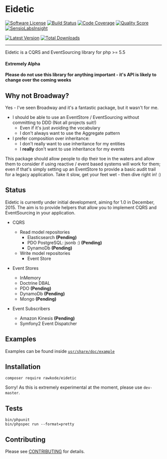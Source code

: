 # Eidetic

[![Software License](https://img.shields.io/github/license/rawkode/eidetic.svg?style=flat-square)](LICENSE)
[![Build Status](https://img.shields.io/travis/rawkode/eidetic/master.svg?style=flat-square)](https://travis-ci.org/rawkode/eidetic)
[![Code Coverage](https://img.shields.io/scrutinizer/coverage/g/rawkode/eidetic.svg?style=flat-square)](https://scrutinizer-ci.com/g/rawkode/eidetic)
[![Quality Score](https://img.shields.io/scrutinizer/g/rawkode/eidetic.svg?style=flat-square)](https://scrutinizer-ci.com/g/rawkode/eidetic)
[![SensioLabsInsight](https://insight.sensiolabs.com/projects/16900797-b872-44bf-8a20-b5e13080e9f0/small.png)](https://insight.sensiolabs.com/projects/16900797-b872-44bf-8a20-b5e13080e9f0)

[![Latest Version](https://img.shields.io/packagist/v/rawkode/eidetic.svg?style=flat-square)](https://packagist.org/packages/rawkode/eidetic)
[![Total Downloads](https://img.shields.io/packagist/dt/rawkode/eidetic.svg?style=flat-square)](https://packagist.org/packages/rawkode/eidetic)

---
Eidetic is a CQRS and EventSourcing library for php >= 5.5

#### Extremely Alpha
**Please do not use this library for anything important - it's API is likely to change over the coming weeks**

## Why not Broadway?
Yes - I've seen Broadway and it's a fantastic package, but it wasn't for me.

  * I should be able to use an EventStore / EventSourcing without committing to DDD (Not all projects suit!)
    * Even if it's just avoiding the vocabulary
    * I don't always want to use the Aggregate pattern
  * I prefer composition over inheritance:
    * I don't really want to use inheritance for my entities
    * I **really** don't want to use inheritance for my events

This package should allow people to dip their toe in the waters and allow them to consider if using reactive / event based systems will work for them; even if that's simply setting up an EventStore to provide a basic audit trail for a legacy application. Take it slow, get your feet wet - then dive right in! :)

## Status
Eidetic is currently under initial development, aiming for 1.0 in December, 2015. The aim is to provide helpers that allow you to implement CQRS and EventSourcing in your application.

- CQRS
  - Read model repositories
    - Elasticsearch **(Pending)**
    - PDO PostgreSQL: jsonb :) **(Pending)**
    - DynamoDb **(Pending)**
  - Write model repositories
    - Event Store


- Event Stores
  - InMemory
  - Doctrine DBAL
  - PDO **(Pending)**
  - DynamoDb **(Pending)**
  - Mongo **(Pending)**


- Event Subscribers
  - Amazon Kinesis **(Pending)**
  - Symfony2 Event Dispatcher


## Examples
Examples can be found inside [`usr/share/doc/example`](usr/share/doc/example)

## Installation
```composer require rawkode/eidetic```

Sorry! As this is extremely experimental at the moment, please use ```dev-master```.

## Tests

~~~
bin/phpunit
bin/phpspec run --format=pretty
~~~

## Contributing

Please see [CONTRIBUTING](CONTRIBUTING.md) for details.
